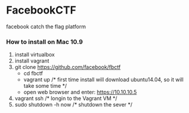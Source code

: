 # FacebookCTF
facebook catch the flag platform

### How to install on Mac 10.9
1. install virtualbox
2. install vagrant
3. git clone https://github.com/facebook/fbctf
      * cd fbctf
      * vagrant up   /* first time install will download ubuntu14.04, so it will take some time */
      * open web browser and enter: https://10.10.10.5
4. vagrant ssh  /* longin to the Vagrant VM */
5. sudo shutdown -h now     /* shutdown the sever */
